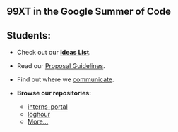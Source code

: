 ## 99XT in the Google Summer of Code


## Students:

* Check out our **[Ideas List](https://github.com/99xt/GSoC/wiki/Ideas-List)**.

* Read our [Proposal
  Guidelines](https://github.com/99xt/GSoC/wiki/ProposalGuidelines).

* Find out where we [communicate](https://github.com/99xt/GSoC/wiki/Communication).

* **Browse our repositories:**
  * [interns-portal][1]
  * [loghour][2]
  * [More...](https://github.com/99xt)


[1]: https://github.com/99xt/interns-portal
[2]: https://github.com/99xt/loghour

